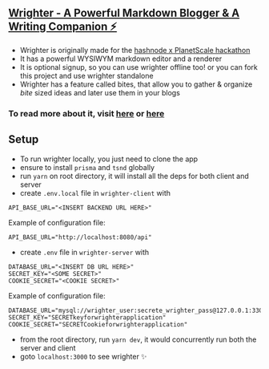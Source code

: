 ## [Wrighter - A Powerful Markdown Blogger & A Writing Companion ⚡](https://wrighter.vercel.app/)

- Wrighter is originally made for the [hashnode x PlanetScale hackathon](https://townhall.hashnode.com/planetscale-hackathon)
- It has a powerful WYSIWYM markdown editor and a renderer
- It is optional signup, so you can use wrighter offline too! or you can fork this project and use wrighter standalone
- Wrighter has a feature called bites, that allow you to gather & organize _bite_ sized ideas and later use them in your blogs

### To read more about it, visit [here](https://wrighter.vercel.app/wright/introducing-wrighter-a-powerful-markdown-blogger-and-a-writing-companion-6J96hd6t0pyy8wDFlkZUI0) or [here](https://vishaltk.hashnode.dev/introducing-wrighter-a-powerful-markdown-blogger-a-writing-companion)

## Setup

- To run wrighter locally, you just need to clone the app
- ensure to install `prisma` and `tsnd` globally
- run `yarn` on root directory, it will install all the deps for both client and server
- create `.env.local` file in `wrighter-client` with

```
API_BASE_URL="<INSERT BACKEND URL HERE>"
```

Example of configuration file:

```
API_BASE_URL="http://localhost:8080/api"
```

- create `.env` file in `wrighter-server` with

```
DATABASE_URL="<INSERT DB URL HERE>"
SECRET_KEY="<SOME SECRET>"
COOKIE_SECRET="<COOKIE SECRET>"
```
Example of configuration file:

```
DATABASE_URL="mysql://wrighter_user:secrete_wrighter_pass@127.0.0.1:3306/wrighter_db"
SECRET_KEY="SECRETkeyforwrighterapplication"
COOKIE_SECRET="SECRETCookieforwrighterapplication"
```

- from the root directory, run `yarn dev`, it would concurrently run both the server and client
- goto `localhost:3000` to see wrighter ✨
